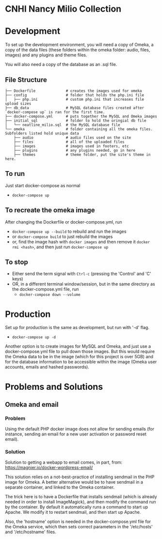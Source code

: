 # CNHI Nancy Milio Collection

# Development
To set up the development environment, you will need a copy of Omeka, a copy of the data files (these folders within the omeka folder: audio, files, images) and any plugins and theme files.

You will also need a copy of the database as an .sql file.


## File Structure
```
├── Dockerfile              # creates the images used for omeka
├── config                  # folder that holds the php.ini file
│   ├── php.ini             # custom php.ini that increases file upload sizes
├── db_data                 # MySQL database files created after `docker-compose up` is ran for the first time. 
├── docker-compose.yml      # puts together the MySQL and Omeka images
├── initial_sql             # folder to hold the oringial db file
│   └── neatline_milio.sql  # the MySQL database file
└── omeka                   # folder containing all the omeka files. Subfolders listed hold unique data
    ├── audio               # audio files used on the site
    ├── files               # all of the uploaded files
    ├── images              # images used in footers, etc
    ├── plugins             # any plugins needed, go in here
    ├── themes              # theme folder, put the site's theme in here.
```

## To run
Just start docker-compose as normal
- `docker-compose up`

## To recreate the omeka image 
After changing the Dockerfile or docker-compose.yml, run
- `docker-compose up --build` to rebuild and run the images
- or `docker-compose build` to just rebuild the images
- or, find the image hash with `docker images`  and then remove it `docker rmi
 <hash>`, and then just run `docker-compose up`

## To stop
- Either send the term signal with `Ctrl-c` (pressing the 'Control' and 'C' keys)
- OR, in a different terminal window/session, but in the same directory as the docker-compose.yml file, run
  - `docker-compose down --volume`

# Production

Set up for production is the same as development, but run with '-d' flag.
- `docker-compose up -d`

Another option is to create images for MySQL and Omeka, and just use a
docker-compose.yml file to pull down those images. But this would require the
Omeka data to be in the image (which for this project is over 5GB) and for the
database information to be accessible within the image (Omeka user accounts,
emails and hashed passwords).

# Problems and Solutions
## Omeka and email
### Problem
Using the default PHP docker image does not allow for sending emails (for
instance, sending an email for a new user activation or password reset email).

### Solution
Solution to getting a webapp to email comes, in part, from:
https://magnier.io/docker-wordpress-email/

This solution relies on a not-best-practice of installing sendmail in the PHP
image for Omeka. A better alternative would be to have sendmail in a separate
container, and linked to the Omeka container.

The trick here is to have a Dockerfile that installs sendmail (which is already
needed in order to install ImageMagick), and then modify the command run by the
container. By default it automatically runs a command to start up Apache. We
modify it to restart sendmail, and then start up Apache.

Also, the 'hostname' option is needed in the docker-compose.yml file for the
Omeka service, which then sets correct parameters in the '/etc/hosts' and
'/etc/hostname' files.

